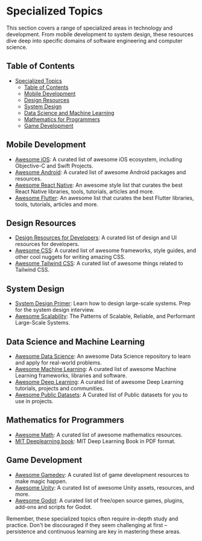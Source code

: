 # Specialized Topics

This section covers a range of specialized areas in technology and development. From mobile development to system design, these resources dive deep into specific domains of software engineering and computer science.

## Table of Contents
- [Specialized Topics](#specialized-topics)
  - [Table of Contents](#table-of-contents)
  - [Mobile Development](#mobile-development)
  - [Design Resources](#design-resources)
  - [System Design](#system-design)
  - [Data Science and Machine Learning](#data-science-and-machine-learning)
  - [Mathematics for Programmers](#mathematics-for-programmers)
  - [Game Development](#game-development)

## Mobile Development

- [Awesome iOS](https://github.com/vsouza/awesome-ios): A curated list of awesome iOS ecosystem, including Objective-C and Swift Projects.
- [Awesome Android](https://github.com/JStumpp/awesome-android): A curated list of awesome Android packages and resources.
- [Awesome React Native](https://github.com/jondot/awesome-react-native): An awesome style list that curates the best React Native libraries, tools, tutorials, articles and more.
- [Awesome Flutter](https://github.com/Solido/awesome-flutter): An awesome list that curates the best Flutter libraries, tools, tutorials, articles and more.

## Design Resources

- [Design Resources for Developers](https://github.com/bradtraversy/design-resources-for-developers): A curated list of design and UI resources for developers.
- [Awesome CSS](https://github.com/awesome-css-group/awesome-css): A curated list of awesome frameworks, style guides, and other cool nuggets for writing amazing CSS.
- [Awesome Tailwind CSS](https://github.com/aniftyco/awesome-tailwindcss): A curated list of awesome things related to Tailwind CSS.

## System Design

- [System Design Primer](https://github.com/donnemartin/system-design-primer): Learn how to design large-scale systems. Prep for the system design interview.
- [Awesome Scalability](https://github.com/binhnguyennus/awesome-scalability): The Patterns of Scalable, Reliable, and Performant Large-Scale Systems.

## Data Science and Machine Learning

- [Awesome Data Science](https://github.com/academic/awesome-datascience): An awesome Data Science repository to learn and apply for real-world problems.
- [Awesome Machine Learning](https://github.com/josephmisiti/awesome-machine-learning): A curated list of awesome Machine Learning frameworks, libraries and software.
- [Awesome Deep Learning](https://github.com/ChristosChristofidis/awesome-deep-learning): A curated list of awesome Deep Learning tutorials, projects and communities.
- [Awesome Public Datasets](https://github.com/awesomedata/awesome-public-datasets): A Curated list of Public datasets for you to use in projects.

## Mathematics for Programmers

- [Awesome Math](https://github.com/rossant/awesome-math): A curated list of awesome mathematics resources.
- [MIT Deeplearning book](https://github.com/janishar/mit-deep-learning-book-pdf): MIT Deep Learning Book in PDF format.

## Game Development

- [Awesome Gamedev](https://github.com/Calinou/awesome-gamedev): A curated list of game development resources to make magic happen.
- [Awesome Unity](https://github.com/RyanNielson/awesome-unity): A curated list of awesome Unity assets, resources, and more.
- [Awesome Godot](https://github.com/godotengine/awesome-godot): A curated list of free/open source games, plugins, add-ons and scripts for Godot.

Remember, these specialized topics often require in-depth study and practice. Don't be discouraged if they seem challenging at first – persistence and continuous learning are key in mastering these areas.